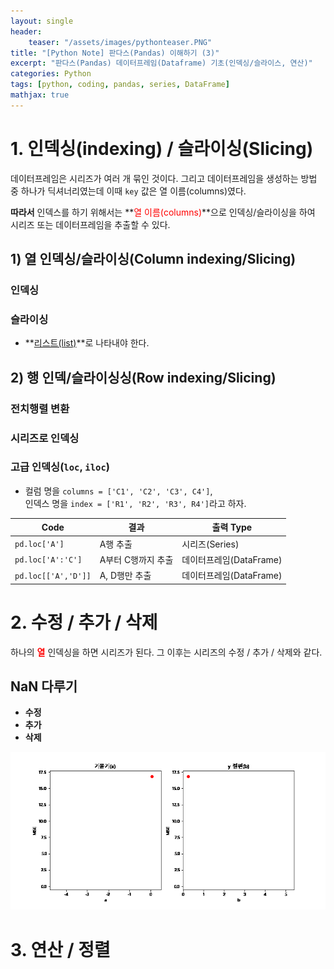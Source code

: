 ```yaml
---
layout: single
header:
    teaser: "/assets/images/pythonteaser.PNG"
title: "[Python Note] 판다스(Pandas) 이해하기 (3)"
excerpt: "판다스(Pandas) 데이터프레임(Dataframe) 기초(인덱싱/슬라이스, 연산)"
categories: Python
tags: [python, coding, pandas, series, DataFrame]
mathjax: true
---
```


# 1. 인덱싱(indexing) / 슬라이싱(Slicing)
데이터프레임은 시리즈가 여러 개 묶인 것이다. 그리고 데이터프레임을 생성하는 방법 중 하나가 딕셔너리였는데 이때 `key` 값은 열 이름(columns)였다.

**따라서** 인덱스를 하기 위해서는 **<font color='red'>열 이름(columns)</font>**으로 인덱싱/슬라이싱을 하여 시리즈 또는 데이터프레임을 추출할 수 있다.

## 1) 열 인덱싱/슬라이싱(Column indexing/Slicing)
### 인덱싱

### 슬라이싱
* **<u>리스트(list)</u>**로 나타내야 한다.

## 2) 행 인덱/슬라이싱싱(Row indexing/Slicing)
### 전치행렬 변환

### 시리즈로 인덱싱

### 고급 인덱싱(`loc`, `iloc`)
* 컬럼 명을 `columns = ['C1', 'C2', 'C3', C4']`,<br>
인덱스 명을 `index = ['R1', 'R2', 'R3', R4']`라고 하자.

|Code|결과|출력 Type|
|----|----|----|
|`pd.loc['A']`|A행 추출|시리즈(Series)|
|`pd.loc['A':'C']`|A부터 C행까지 추출|데이터프레임(DataFrame)|
|`pd.loc[['A','D']]`|A, D행만 추출|데이터프레임(DataFrame)|

# 2. 수정 / 추가 / 삭제 
하나의 **<font color='red'>열</font>** 인덱싱을 하면 시리즈가 된다. 그 이후는 시리즈의 수정 / 추가 / 삭제와 같다.

## NaN 다루기 

* **수정**
* **추가**
* **삭제**


<p style="text-align:center">
    <img src="/assets/images/pandas/animation.gif">
</p>

# 3. 연산 / 정렬
